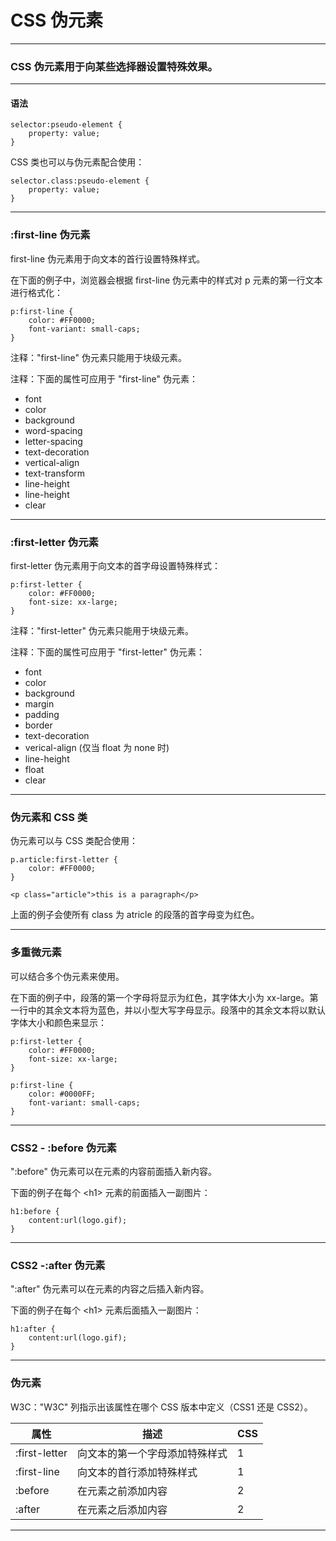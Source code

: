 # CSS 伪元素

---

### CSS 伪元素用于向某些选择器设置特殊效果。

---

#### 语法

```
selector:pseudo-element {
    property: value;
}
```

CSS 类也可以与伪元素配合使用：

```
selector.class:pseudo-element {
    property: value;
}
```

---

### :first-line 伪元素

first-line 伪元素用于向文本的首行设置特殊样式。

在下面的例子中，浏览器会根据 first-line 伪元素中的样式对 p 元素的第一行文本进行格式化：

```
p:first-line {
    color: #FF0000;
    font-variant: small-caps;
}
```

注释："first-line" 伪元素只能用于块级元素。

注释：下面的属性可应用于 "first-line" 伪元素：

* font
* color
* background
* word-spacing
* letter-spacing
* text-decoration
* vertical-align
* text-transform
* line-height
* line-height
* clear

---

### :first-letter 伪元素

first-letter 伪元素用于向文本的首字母设置特殊样式：

```
p:first-letter {
    color: #FF0000;
    font-size: xx-large;
}
```

注释："first-letter" 伪元素只能用于块级元素。

注释：下面的属性可应用于 "first-letter" 伪元素：

* font
* color
* background
* margin
* padding
* border
* text-decoration
* verical-align (仅当 float 为 none 时)
* line-height
* float
* clear

---

### 伪元素和 CSS 类

伪元素可以与 CSS 类配合使用：

```
p.article:first-letter {
    color: #FF0000;
}

<p class="article">this is a paragraph</p>
```

上面的例子会使所有 class 为 atricle 的段落的首字母变为红色。

---

### 多重微元素

可以结合多个伪元素来使用。

在下面的例子中，段落的第一个字母将显示为红色，其字体大小为 xx-large。第一行中的其余文本将为蓝色，并以小型大写字母显示。段落中的其余文本将以默认字体大小和颜色来显示：

```
p:first-letter {
    color: #FF0000;
    font-size: xx-large;
}

p:first-line {
    color: #0000FF;
    font-variant: small-caps;  
}
```

---

### CSS2 - :before 伪元素

":before" 伪元素可以在元素的内容前面插入新内容。

下面的例子在每个 &lt;h1&gt; 元素的前面插入一副图片：

```
h1:before {
    content:url(logo.gif);
}
```

---

### CSS2 -:after 伪元素

":after" 伪元素可以在元素的内容之后插入新内容。

下面的例子在每个 &lt;h1&gt; 元素后面插入一副图片：

```
h1:after {
    content:url(logo.gif);
}
```

---

### 伪元素

W3C："W3C" 列指示出该属性在哪个 CSS 版本中定义（CSS1 还是 CSS2）。

| 属性 | 描述 | CSS
|------|------|-----
| :first-letter | 向文本的第一个字母添加特殊样式 | 1
| :first-line | 向文本的首行添加特殊样式 | 1
| :before | 在元素之前添加内容 | 2
| :after | 在元素之后添加内容 | 2

---
